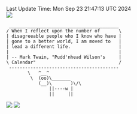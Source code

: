 Last Update Time: 
Mon Sep 23 21:47:13 UTC 2024
<br>![](https://img.shields.io/badge/%E5%A4%A7%E5%AE%B6-%E5%AE%89%E5%AE%89-green)<br>
```
 _________________________________________
/ When I reflect upon the number of       \
| disagreeable people who I know who have |
| gone to a better world, I am moved to   |
| lead a different life.                  |
|                                         |
| -- Mark Twain, "Pudd'nhead Wilson's     |
\ Calendar"                               /
 -----------------------------------------
        \   ^__^
         \  (oo)\_______
            (__)\       )\/\
                ||----w |
                ||     ||
```
![](https://github-readme-stats.vercel.app/api?username=chenlitw)
![](https://github-readme-stats.vercel.app/api/top-langs/?username=chenlitw)
